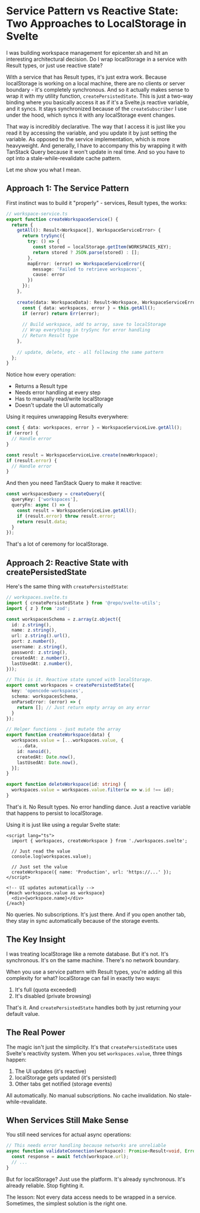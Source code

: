 # Service Pattern vs Reactive State: Two Approaches to LocalStorage in Svelte

I was building workspace management for epicenter.sh and hit an interesting architectural decision. Do I wrap localStorage in a service with Result types, or just use reactive state?

With a service that has Result types, it's just extra work. Because localStorage is working on a local machine, there are no clients or server boundary - it's completely synchronous. And so it actually makes sense to wrap it with my utility function, `createPersistedState`. This is just a two-way binding where you basically access it as if it's a Svelte.js reactive variable, and it syncs. It stays synchronized because of the `createSubscriber` I use under the hood, which syncs it with any localStorage event changes.

That way is incredibly declarative. The way that I access it is just like you read it by accessing the variable, and you update it by just setting the variable. As opposed to the service implementation, which is more heavyweight. And generally, I have to accompany this by wrapping it with TanStack Query because it won't update in real time. And so you have to opt into a stale-while-revalidate cache pattern.

Let me show you what I mean.

## Approach 1: The Service Pattern

First instinct was to build it "properly" - services, Result types, the works:

```typescript
// workspace-service.ts
export function createWorkspaceService() {
  return {
    getAll(): Result<Workspace[], WorkspaceServiceError> {
      return trySync({
        try: () => {
          const stored = localStorage.getItem(WORKSPACES_KEY);
          return stored ? JSON.parse(stored) : [];
        },
        mapError: (error) => WorkspaceServiceError({
          message: 'Failed to retrieve workspaces',
          cause: error
        })
      });
    },
    
    create(data: WorkspaceData): Result<Workspace, WorkspaceServiceError> {
      const { data: workspaces, error } = this.getAll();
      if (error) return Err(error);
      
      // Build workspace, add to array, save to localStorage
      // Wrap everything in trySync for error handling
      // Return Result type
    },
    
    // update, delete, etc - all following the same pattern
  };
}
```

Notice how every operation:
- Returns a Result type
- Needs error handling at every step
- Has to manually read/write localStorage
- Doesn't update the UI automatically

Using it requires unwrapping Results everywhere:

```typescript
const { data: workspaces, error } = WorkspaceServiceLive.getAll();
if (error) {
  // Handle error
}

const result = WorkspaceServiceLive.create(newWorkspace);
if (result.error) {
  // Handle error
}
```

And then you need TanStack Query to make it reactive:

```typescript
const workspacesQuery = createQuery({
  queryKey: ['workspaces'],
  queryFn: async () => {
    const result = WorkspaceServiceLive.getAll();
    if (result.error) throw result.error;
    return result.data;
  }
});
```

That's a lot of ceremony for localStorage.

## Approach 2: Reactive State with createPersistedState

Here's the same thing with `createPersistedState`:

```typescript
// workspaces.svelte.ts
import { createPersistedState } from '@repo/svelte-utils';
import { z } from 'zod';

const workspacesSchema = z.array(z.object({
  id: z.string(),
  name: z.string(),
  url: z.string().url(),
  port: z.number(),
  username: z.string(),
  password: z.string(),
  createdAt: z.number(),
  lastUsedAt: z.number(),
}));

// This is it. Reactive state synced with localStorage.
export const workspaces = createPersistedState({
  key: 'opencode-workspaces',
  schema: workspacesSchema,
  onParseError: (error) => {
    return []; // Just return empty array on any error
  }
});

// Helper functions - just mutate the array
export function createWorkspace(data) {
  workspaces.value = [...workspaces.value, {
    ...data,
    id: nanoid(),
    createdAt: Date.now(),
    lastUsedAt: Date.now(),
  }];
}

export function deleteWorkspace(id: string) {
  workspaces.value = workspaces.value.filter(w => w.id !== id);
}
```

That's it. No Result types. No error handling dance. Just a reactive variable that happens to persist to localStorage.

Using it is just like using a regular Svelte state:

```svelte
<script lang="ts">
  import { workspaces, createWorkspace } from './workspaces.svelte';
  
  // Just read the value
  console.log(workspaces.value);
  
  // Just set the value
  createWorkspace({ name: 'Production', url: 'https://...' });
</script>

<!-- UI updates automatically -->
{#each workspaces.value as workspace}
  <div>{workspace.name}</div>
{/each}
```

No queries. No subscriptions. It's just there. And if you open another tab, they stay in sync automatically because of the storage events.

## The Key Insight

I was treating localStorage like a remote database. But it's not. It's synchronous. It's on the same machine. There's no network boundary.

When you use a service pattern with Result types, you're adding all this complexity for what? localStorage can fail in exactly two ways:
1. It's full (quota exceeded)
2. It's disabled (private browsing)

That's it. And `createPersistedState` handles both by just returning your default value.

## The Real Power

The magic isn't just the simplicity. It's that `createPersistedState` uses Svelte's reactivity system. When you set `workspaces.value`, three things happen:
1. The UI updates (it's reactive)
2. localStorage gets updated (it's persisted)
3. Other tabs get notified (storage events)

All automatically. No manual subscriptions. No cache invalidation. No stale-while-revalidate.

## When Services Still Make Sense

You still need services for actual async operations:

```typescript
// This needs error handling because networks are unreliable
async function validateConnection(workspace): Promise<Result<void, Error>> {
  const response = await fetch(workspace.url);
  // ...
}
```

But for localStorage? Just use the platform. It's already synchronous. It's already reliable. Stop fighting it.

The lesson: Not every data access needs to be wrapped in a service. Sometimes, the simplest solution is the right one.